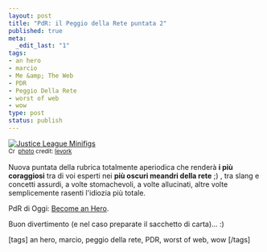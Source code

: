 ```yaml
--- 
layout: post
title: "PdR: il Peggio della Rete puntata 2"
published: true
meta: 
  _edit_last: "1"
tags: 
- an hero
- marcio
- Me &amp; The Web
- PDR
- Peggio Della Rete
- worst of web
- wow
type: post
status: publish
---
```

<a href="http://www.flickr.com/photos/86805026@N00/2869703078/" title="Justice League Minifigs" target="_blank"><img src="http://farm4.static.flickr.com/3268/2869703078_83ee64d14f.jpg" alt="Justice League Minifigs" border="0" /></a><br /><small><a href="http://creativecommons.org/licenses/by-sa/2.0/" title="Attribution-ShareAlike License" target="_blank"><img src="http://www.lastknight.com/wp-content/plugins/photo-dropper/images/cc.png" alt="Creative Commons License" border="0" width="16" height="16" align="absmiddle" /></a> <a href="http://www.photodropper.com/photos/" target="_blank">photo</a> credit: <a href="http://www.flickr.com/photos/86805026@N00/2869703078/" title="levork" target="_blank">levork</a></small>  
  

Nuova puntata della rubrica totalmente aperiodica che renderà **i più coraggiosi** tra di voi esperti nei **più oscuri meandri della rete** ;) , tra slang e concetti assurdi, a volte stomachevoli, a volte allucinati, altre volte semplicemente rasenti l'idiozia più totale.  
  
PdR di Oggi: [Become an Hero](http://www.google.com/search?hl=en&q=an+hero).  
  
Buon divertimento (e nel caso preparate il sacchetto di carta)... :)  
  
[tags] an hero, marcio, peggio della rete, PDR, worst of web, wow [/tags] 
